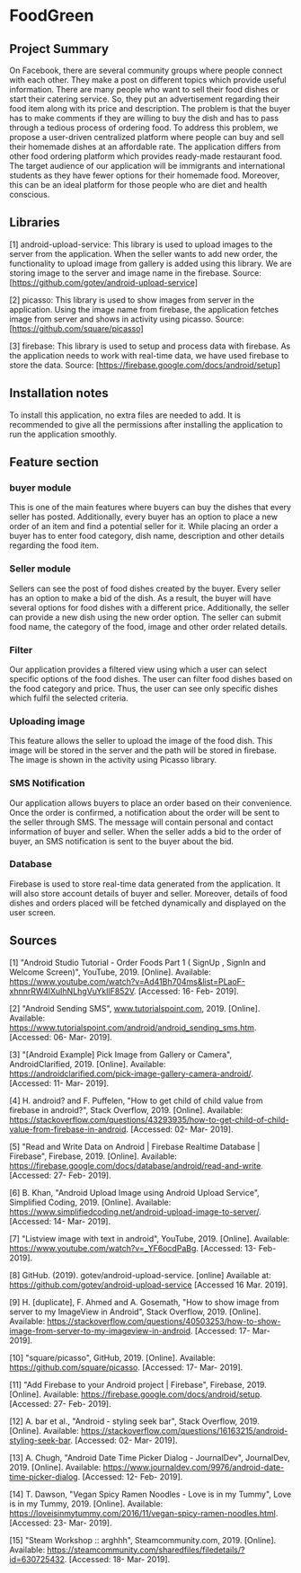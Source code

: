 # FoodGreen

## Project Summary
On Facebook, there are several community groups where people connect with each other. They make a post on different topics which provide useful information. There are many people who want to sell their food dishes or start their catering service. So, they put an advertisement regarding their food item along with its price and description. The problem is that the buyer has to make comments if they are willing to buy the dish and has to pass through a tedious process of ordering food. To address this problem, we propose a user-driven centralized platform where people can buy and sell their homemade dishes at an affordable rate. The application differs from other food ordering platform which provides ready-made restaurant food. The target audience of our application will be immigrants and international students as they have fewer options for their homemade food. Moreover, this can be an ideal platform for those people who are diet and health conscious.  

## Libraries
[1] android-upload-service: This library is used to upload images to the server from the application. When the seller wants to add new order, the functionality to upload image from gallery is added using this library. We are storing image to the server and image name in the firebase. Source: [https://github.com/gotev/android-upload-service] 

[2] picasso: This library is used to show images from server in the application. Using the image name from firebase, the application fetches image from server and shows in activity using picasso. Source: [https://github.com/square/picasso] 

[3] firebase: This library is used to setup and process data with firebase. As the application needs to work with real-time data, we have used firebase to store the data. Source: [https://firebase.google.com/docs/android/setup] 

## Installation notes
To install this application, no extra files are needed to add. It is recommended to give all the permissions after installing the application to run the application smoothly. 

## Feature section
### buyer module
This is one of the main features where buyers can buy the dishes that every seller has posted. Additionally, every buyer has an option to place a new order of an item and find a potential seller for it.  While placing an order a buyer has to enter food category, dish name, description and other details regarding the food item.

### Seller module
Sellers can see the post of food dishes created by the buyer. Every seller has an option to make a bid of the dish. As a result, the buyer will have several options for food dishes with a different price. Additionally, the seller can provide a new dish using the new order option. The seller can submit food name, the category of the food, image and other order related details.

### Filter
Our application provides a filtered view using which a user can select specific options of the food dishes. The user can filter food dishes based on the food category and price. Thus, the user can see only specific dishes which fulfil the selected criteria. 

### Uploading image
This feature allows the seller to upload the image of the food dish. This image will be stored in the server and the path will be stored in firebase. The image is shown in the activity using Picasso library. 

### SMS Notification
Our application allows buyers to place an order based on their convenience. Once the order is confirmed, a notification about the order will be sent to the seller through SMS. The message will contain personal and contact information of buyer and seller. When the seller adds a bid to the order of buyer, an SMS notification is sent to the buyer about the bid.

### Database
Firebase is used to store real-time data generated from the application. It will also store account details of buyer and seller. Moreover, details of food dishes and orders placed will be fetched dynamically and displayed on the user screen.  

## Sources
[1]   "Android Studio Tutorial - Order Foods Part 1 ( SignUp , SignIn and Welcome Screen)", YouTube, 2019. [Online]. Available: https://www.youtube.com/watch?v=Ad41Bh704ms&list=PLaoF-xhnnrRW4lXuIhNLhgVuYkIlF852V. [Accessed: 16- Feb- 2019]. 

[2]   "Android Sending SMS", www.tutorialspoint.com, 2019. [Online]. Available: https://www.tutorialspoint.com/android/android_sending_sms.htm. [Accessed: 06- Mar- 2019]. 

[3]   "[Android Example] Pick Image from Gallery or Camera", AndroidClarified, 2019. [Online]. Available: https://androidclarified.com/pick-image-gallery-camera-android/. [Accessed: 11- Mar- 2019]. 

[4]     H. android? and F. Puffelen, "How to get child of child value from firebase in android?", Stack Overflow, 2019. [Online]. Available: https://stackoverflow.com/questions/43293935/how-to-get-child-of-child-value-from-firebase-in-android. [Accessed: 02- Mar- 2019]. 

[5]    "Read and Write Data on Android  |  Firebase Realtime Database  |  Firebase", Firebase, 2019. [Online]. Available: https://firebase.google.com/docs/database/android/read-and-write. [Accessed: 27- Feb- 2019]. 

[6]    B. Khan, "Android Upload Image using Android Upload Service", Simplified Coding, 2019. [Online]. Available: https://www.simplifiedcoding.net/android-upload-image-to-server/. [Accessed: 14- Mar- 2019]. 

[7]   "Listview image with text in android", YouTube, 2019. [Online]. Available: https://www.youtube.com/watch?v=_YF6ocdPaBg. [Accessed: 13- Feb- 2019]. 

[8]   GitHub. (2019). gotev/android-upload-service. [online] Available at: https://github.com/gotev/android-upload-service [Accessed 16 Mar. 2019]. 

[9]   H. [duplicate], F. Ahmed and A. Gosemath, "How to show image from server to my ImageView in Android", Stack Overflow, 2019. [Online]. Available: https://stackoverflow.com/questions/40503253/how-to-show-image-from-server-to-my-imageview-in-android. [Accessed: 17- Mar- 2019]. 

[10]   "square/picasso", GitHub, 2019. [Online]. Available: https://github.com/square/picasso. [Accessed: 17- Mar- 2019]. 

[11]   "Add Firebase to your Android project  |  Firebase", Firebase, 2019. [Online]. Available: https://firebase.google.com/docs/android/setup. [Accessed: 27- Feb- 2019]. 

[12]   A. bar et al., "Android - styling seek bar", Stack Overflow, 2019. [Online]. Available: https://stackoverflow.com/questions/16163215/android-styling-seek-bar. [Accessed: 02- Mar- 2019].

[13] A. Chugh, "Android Date Time Picker Dialog - JournalDev", JournalDev, 2019. [Online]. Available: https://www.journaldev.com/9976/android-date-time-picker-dialog. [Accessed: 12- Feb- 2019]. 

[14]   T. Dawson, "Vegan Spicy Ramen Noodles - Love is in my Tummy", Love is in my Tummy, 2019. [Online]. Available: https://loveisinmytummy.com/2016/11/vegan-spicy-ramen-noodles.html. [Accessed: 23- Mar- 2019]. 

[15]  "Steam Workshop :: arghhh", Steamcommunity.com, 2019. [Online]. Available: https://steamcommunity.com/sharedfiles/filedetails/?id=630725432. [Accessed: 18- Mar- 2019]. 
